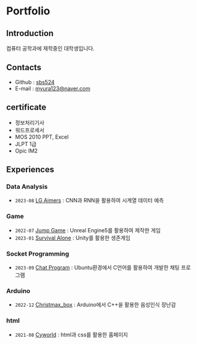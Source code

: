 # Portfolio

## Introduction
컴퓨터 공학과에 재학중인 대학생입니다.

## Contacts
- Github : [sbs524](https://github.com/sbs524)
- E-mail : myura123@naver.com

## certificate
- 정보처리기사
- 워드프로세서
- MOS 2010 PPT, Excel
- JLPT 1급
- Opic IM2
## Experiences

### Data Analysis
- `2023-08` [LG Aimers](https://github.com/sbs524/LGAimers) : CNN과 RNN을 활용하여 시계열 데이터 예측

### Game
- `2022-07` [Jump Game](https://www.youtube.com/watch?v=A3T1QaHFnVU) : Unreal Engine5를 활용하여 제작한 게임
- `2023-01` [Survival Alone](https://github.com/sbs524/Alone-Unity-) : Unity를 활용한 생존게임

### Socket Programming
- `2023-09` [Chat Program](https://github.com/sbs524/Socket_Programming_with_Ubuntu) : Ubuntu환경에서 C언어를 활용하여 개발한 채팅 프로그램

### Arduino
- `2022-12` [Christmax_box](https://github.com/sbs524/Aduino_Christmas_box) : Arduino에서 C++을 활용한 음성인식 장난감

### html
- `2021-08` [Cyworld](https://github.com/sbs524/mini-homepage) : html과 css를 활용한 홈페이지
  
